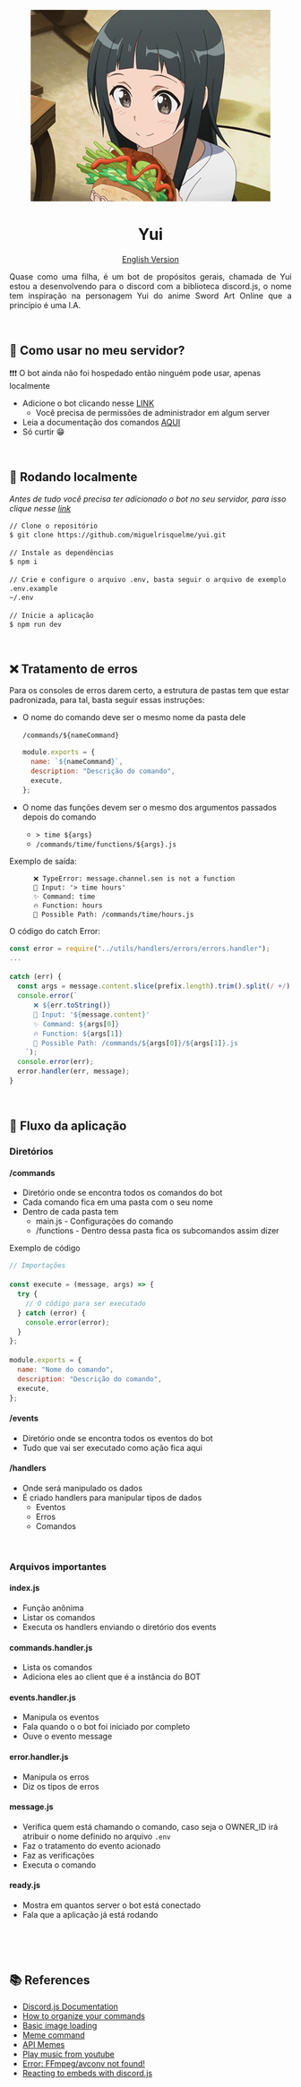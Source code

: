 <p align="center"><img src=".github/app.gif" /></p>
<p align="center"><h1 align="center" >Yui</h1></p>
<p align="center"><a href="./README-en.md">English Version</a></p>

<p align="justify">
Quase como uma filha, é um bot de propósitos gerais, chamada de Yui estou a desenvolvendo para o discord com a biblioteca discord.js, o nome tem inspiração na personagem Yui do anime Sword Art Online que a princípio é uma I.A.</p>

<br/>

## 🤔 **Como usar no meu servidor?**

❗❗❗ O bot ainda não foi hospedado então ninguém pode usar, apenas localmente

- Adicione o bot clicando nesse <a href="https://discordapp.com/oauth2/authorize?=&client_id=849235155440238592&scope=bot&permissions=8">LINK</a>
  - Você precisa de permissões de administrador em algum server
- Leia a documentação dos comandos <a href="#">AQUI</a>
- Só curtir 😁

<br/>

## 🧩 **Rodando localmente**

_Antes de tudo você precisa ter adicionado o bot no seu servidor, para isso clique nesse <a href="https://discordapp.com/oauth2/authorize?=&client_id=849235155440238592&scope=bot&permissions=8">link</a>_

```
// Clone o repositório
$ git clone https://github.com/miguelrisquelme/yui.git

// Instale as dependências
$ npm i

// Crie e configure o arquivo .env, basta seguir o arquivo de exemplo .env.example
~/.env

// Inicie a aplicação
$ npm run dev
```

<br/>

## ❌ **Tratamento de erros**

Para os consoles de erros darem certo, a estrutura de pastas tem que estar padronizada, para tal, basta seguir essas instruções:

- O nome do comando deve ser o mesmo nome da pasta dele

  `/commands/${nameCommand}`

  ```js
  module.exports = {
    name: `${nameCommand}`,
    description: "Descrição do comando",
    execute,
  };
  ```

- O nome das funções devem ser o mesmo dos argumentos passados depois do comando
  - `> time ${args}`
  - `/commands/time/functions/${args}.js`

Exemplo de saída:

```
      ❌ TypeError: message.channel.sen is not a function
      🦊 Input: '> time hours'
      ✨ Command: time
      🔥 Function: hours
      🧅 Possible Path: /commands/time/hours.js
```

O código do catch Error:

```js
const error = require("../utils/handlers/errors/errors.handler");
...

catch (err) {
  const args = message.content.slice(prefix.length).trim().split(/ +/);
  console.error(`
      ❌ ${err.toString()}
      🦊 Input: '${message.content}'
      ✨ Command: ${args[0]}
      🔥 Function: ${args[1]}
      🧅 Possible Path: /commands/${args[0]}/${args[1]}.js
    `);
  console.error(err);
  error.handler(err, message);
}
```

<br/>

## 🧬 **Fluxo da aplicação**

### **Diretórios**

#### /commands

- Diretório onde se encontra todos os comandos do bot
- Cada comando fica em uma pasta com o seu nome
- Dentro de cada pasta tem
  - main.js - Configurações do comando
  - /functions - Dentro dessa pasta fica os subcomandos assim dizer

Exemplo de código

```js
// Importações

const execute = (message, args) => {
  try {
    // O código para ser executado
  } catch (error) {
    console.error(error);
  }
};

module.exports = {
  name: "Nome do comando",
  description: "Descrição do comando",
  execute,
};
```

#### /events

- Diretório onde se encontra todos os eventos do bot
- Tudo que vai ser executado como ação fica aqui

#### /handlers

- Onde será manipulado os dados
- É criado handlers para manipular tipos de dados
  - Eventos
  - Erros
  - Comandos

<br/>

### **Arquivos importantes**

#### index.js

- Função anônima
- Listar os comandos
- Executa os handlers enviando o diretório dos events

#### commands.handler.js

- Lista os comandos
- Adiciona eles ao client que é a instância do BOT

#### events.handler.js

- Manipula os eventos
- Fala quando o o bot foi iniciado por completo
- Ouve o evento message

#### error.handler.js

- Manipula os erros
- Diz os tipos de erros

#### message.js

- Verifica quem está chamando o comando, caso seja o OWNER_ID irá atribuir o nome definido no arquivo `.env`
- Faz o tratamento do evento acionado
- Faz as verificações
- Executa o comando

#### ready.js

- Mostra em quantos server o bot está conectado
- Fala que a aplicação já está rodando

<br/><br/><br/>

## 📚 **References**

- <a target="_blank" href="https://discordjs.guide/">Discord.js Documentation</a>
- <a target="_blank" href="https://discordjs.guide/command-handling/#individual-command-files">How to organize your commands</a>
- <a target="_blank" href="https://discordjs.guide/popular-topics/canvas.html#basic-image-loading">Basic image loading</a>
- <a target="_blank" href="https://youtu.be/2qOXf5u6SiM">Meme command</a>
- <a target="_blank" href="https://youtu.be/2qOXf5u6SiM">API Memes</a>
- <a target="_blank" href="https://discordjs.guide/popular-topics/faq.html#how-do-i-play-music-from-youtube">Play music from youtube</a>
- <a target="_blank" href="https://stackoverflow.com/questions/60925319/i-am-getting-this-error-ffmpeg-avconv-not-found">Error: FFmpeg/avconv not found!</a>
- <a target="_blank" href="https://stackoverflow.com/questions/50849678/reacting-to-embeds-with-discord-js">Reacting to embeds with discord.js</a>
